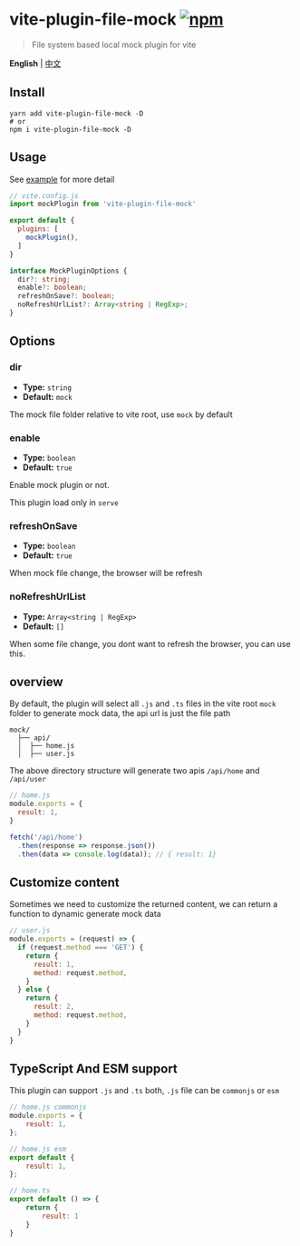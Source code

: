 # vite-plugin-file-mock [![npm](https://img.shields.io/npm/v/vite-plugin-file-mock.svg)](https://npmjs.com/package/vite-plugin-file-mock)

> File system based local mock plugin for vite

**English** | [中文](./README.zh_CN.md)

## Install
```shell
yarn add vite-plugin-file-mock -D
# or
npm i vite-plugin-file-mock -D
```

## Usage

See [example](./example/) for more detail

```js
// vite.config.js
import mockPlugin from 'vite-plugin-file-mock'

export default {
  plugins: [
    mockPlugin(),
  ]
}
```

```ts
interface MockPluginOptions {
  dir?: string;
  enable?: boolean;
  refreshOnSave?: boolean;
  noRefreshUrlList?: Array<string | RegExp>;
}
```
## Options
### dir
- **Type:** `string`
- **Default:** `mock`

The mock file folder relative to vite root, use `mock` by default

### enable
- **Type:** `boolean`
- **Default:** `true`

Enable mock plugin or not.

This plugin load only in `serve`

### refreshOnSave
- **Type:** `boolean`
- **Default:** `true`

When mock file change, the browser will be refresh

### noRefreshUrlList

-   **Type:** `Array<string | RegExp>`
-   **Default:** `[]`

When some file change, you dont want to refresh the browser, you can use this.

## overview

By default, the plugin will select all `.js` and `.ts` files in the vite root `mock` folder to generate mock data, the api url is just the file path

```
mock/
  ├── api/
  │  ├── home.js
  │  ├── user.js
```
The above directory structure will generate two apis `/api/home` and `/api/user`

```js
// home.js
module.exports = {
  result: 1,
}
```
```js
fetch('/api/home')
  .then(response => response.json())
  .then(data => console.log(data)); // { result: 1}
```

## Customize content
Sometimes we need to customize the returned content, we can return a function to dynamic generate mock data
```js
// user.js
module.exports = (request) => {
  if (request.method === 'GET') {
    return {
      result: 1,
      method: request.method,
    }
  } else {
    return {
      result: 2,
      method: request.method,
    }
  }
}
```

## TypeScript And ESM support

This plugin can support `.js` and `.ts` both, `.js` file can be `commonjs` or `esm`

```js
// home.js commonjs
module.exports = {
    result: 1,
};
```

```js
// home.js esm
export default {
    result: 1,
};
```

```js
// home.ts
export default () => {
    return {
        result: 1
    }
}
```
